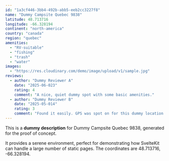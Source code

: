 ```yaml
---
id: "1a3cf446-3bb4-492b-abb5-eeb2cc3227f8"
name: "Dummy Campsite Quebec 9838"
latitude: 48.713716
longitude: -66.328194
continent: "north-america"
country: "canada"
region: "quebec"
amenities:
  - "RV-suitable"
  - "fishing"
  - "trash"
  - "water"
images:
  - "https://res.cloudinary.com/demo/image/upload/v1/sample.jpg"
reviews:
  - author: "Dummy Reviewer A"
    date: "2025-06-023"
    rating: 4
    comment: "A nice, quiet dummy spot with some basic amenities."
  - author: "Dummy Reviewer B"
    date: "2025-05-014"
    rating: 3
    comment: "Found it easily. GPS was spot on for this dummy location."
---
```


This is a **dummy description** for Dummy Campsite Quebec 9838, generated for the proof of concept.

It provides a serene environment, perfect for demonstrating how SvelteKit can handle a large number of static pages. The coordinates are 48.713716, -66.328194.
